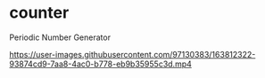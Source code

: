 # counter
Periodic Number Generator


https://user-images.githubusercontent.com/97130383/163812322-93874cd9-7aa8-4ac0-b778-eb9b35955c3d.mp4

